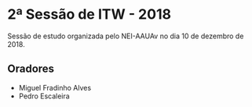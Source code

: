 # 2ª Sessão de ITW - 2018

Sessão de estudo organizada pelo NEI-AAUAv no dia 10 de dezembro de 2018.

## Oradores
* Miguel Fradinho Alves
* Pedro Escaleira
